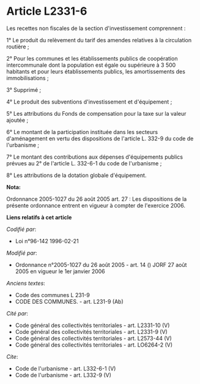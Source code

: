 # Article L2331-6

Les recettes non fiscales de la section d'investissement comprennent : 

1° Le produit du relèvement du tarif des amendes relatives à la circulation routière ; 

2° Pour les communes et les établissements publics de coopération intercommunale dont la population est égale ou supérieure à
3 500 habitants et pour leurs établissements publics, les amortissements des immobilisations ; 

3° Supprimé ; 

4° Le produit des subventions d'investissement et d'équipement ; 

5° Les attributions du Fonds de compensation pour la taxe sur la valeur ajoutée ; 

6° Le montant de la participation instituée dans les secteurs d'aménagement en vertu des dispositions de l'article L. 332-9
du code de l'urbanisme ; 

7° Le montant des contributions aux dépenses d'équipements publics prévues au 2° de l'article L. 332-6-1 du code de
l'urbanisme ; 

8° Les attributions de la dotation globale d'équipement.

**Nota:**

Ordonnance 2005-1027 du 26 août 2005 art. 27 : Les dispositions de la présente ordonnance entrent en vigueur à compter de
l'exercice 2006.

**Liens relatifs à cet article**

_Codifié par_:

  - Loi n°96-142 1996-02-21

_Modifié par_:

  - Ordonnance n°2005-1027 du 26 août 2005 - art. 14 () JORF 27 août 2005 en vigueur le 1er janvier 2006

_Anciens textes_:

  - Code des communes L 231-9
  - CODE DES COMMUNES. - art. L231-9 (Ab)

_Cité par_:

  - Code général des collectivités territoriales - art. L2331-10 (V)
  - Code général des collectivités territoriales - art. L2331-9 (V)
  - Code général des collectivités territoriales - art. L2573-44 (V)
  - Code général des collectivités territoriales - art. LO6264-2 (V)

_Cite_:

  - Code de l'urbanisme - art. L332-6-1 (V)
  - Code de l'urbanisme - art. L332-9 (V)
